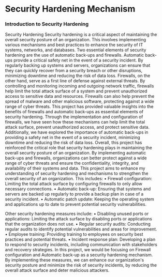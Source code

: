 # Security Hardening Mechanism
<h3>Introduction to Security Hardening</h3>
Security Hardening
Security hardening is a critical aspect of maintaining the overall security posture of an organization. This involves implementing various mechanisms and best practices to enhance the security of IT systems, networks, and databases. Two essential elements of security hardening are the use of automatic back-ups and firewalls.
Automatic back-ups provide a critical safety net in the event of a security incident. By regularly backing up systems and servers, organizations can ensure that they can quickly recover from a security breach or other disruptions, minimizing downtime and reducing the risk of data loss.
Firewalls, on the other hand, serve as a first line of defense against external threats. By controlling and monitoring incoming and outgoing network traffic, firewalls help limit the total attack surface of a system and prevent unauthorized access to sensitive data and resources. Firewalls can also help prevent the spread of malware and other malicious software, protecting against a wide range of cyber threats.
This project has provided valuable insights into the benefits of firewalls and automatic back-ups as essential elements of security hardening. Through the implementation and configuration of firewalls, we have seen how these mechanisms can help limit the total attack surface, prevent unauthorized access, and protect sensitive data. Additionally, we have explored the importance of automatic back-ups in providing a safety net in the event of a security incident, minimizing downtime and reducing the risk of data loss.
Overall, this project has reinforced the critical role that security hardening plays in maintaining the overall security posture of an organization. By implementing automatic back-ups and firewalls, organizations can better protect against a wide range of cyber threats and ensure the confidentiality, integrity, and availability of their systems and data.
This project aims to enhance my understanding of security hardening and mechanisms to strengthen the overall security of an organization. This includes:
•	Firewall configuration: Limiting the total attack surface by configuring firewalls to only allow necessary connections.
•	Automatic back-up: Ensuring that systems and servers are backed up regularly to provide a backup plan in case of a security incident.
•	Automatic patch update: Keeping the operating system and applications up to date to prevent potential security vulnerabilities.

Other security hardening measures include:
•	Disabling unused ports or applications: Limiting the attack surface by disabling ports or applications that the organization does not use.
•	Regular security audits: Conducting regular audits to identify potential vulnerabilities and areas for improvement.
•	Employee training: Providing training to employees on security best practices and potential threats.
•	Incident response plan: Developing a plan to respond to security incidents, including communication with stakeholders and recovery strategies.
In this project, we would be focusing on Firewall configuration and Automatic back-up as a security hardening mechanism. By implementing these measures, we can enhance our organization's security posture and minimize the risk of security incidents, by reducing the overall attack surface and deter malicious attackers.

